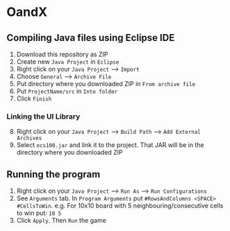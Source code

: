 # OandX

## Compiling Java files using Eclipse IDE

1. Download this repository as ZIP
2. Create new `Java Project` in `Eclipse`
3. Right click on your `Java Project` --> `Import`
4. Choose `General` --> `Archive File`
5. Put directory where you downloaded ZIP in `From archive file`
6. Put `ProjectName/src` in `Into folder`
7. Click `Finish`

### Linking the UI Library

8. Right click on your `Java Project` --> `Build Path` --> `Add External Archives`
9. Select `ecs100.jar` and link it to the project. That JAR will be in the directory where you downloaded ZIP

## Running the program

1. Right click on your `Java Project` --> `Run As` --> `Run Configurations`
2. See `Arguments` tab. In `Program Arguments` put `#RowsAndColumns <SPACE> #CellsToWin`. e.g. For 10x10 board with 5 neighbouring/consecutive cells to win put: `10 5`
3. Click `Apply`. Then `Run` the game
